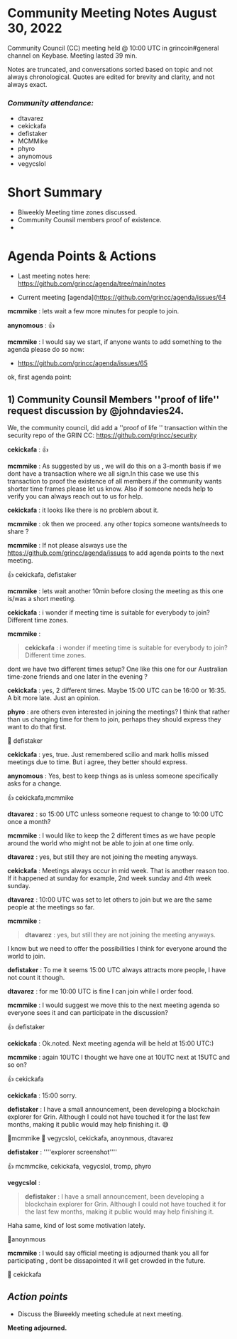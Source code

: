 
# Community Meeting Notes August 30, 2022

Community Council (CC) meeting held @ 10:00 UTC in grincoin#general channel on Keybase. Meeting lasted 39  min.

Notes are truncated, and conversations sorted based on topic and not always chronological. Quotes are edited for brevity and clarity, and not always exact.

### _Community attendance:_

* dtavarez
* cekickafa
* defistaker
* MCMMike
* phyro
* anynomous
* vegycslol




# Short Summary
 
-  Biweekly Meeting time zones discussed.
-  Community Counsil members proof of existence.
-  


 

# Agenda Points & Actions
 

* Last meeting notes here: https://github.com/grincc/agenda/tree/main/notes

* Current meeting [agenda](https://github.com/grincc/agenda/issues/64







__mcmmike__ : lets wait a few more minutes for people to join.



__anynomous__ : 👍 

__mcmmike__ : I would say we start, if anyone wants to add something to the agenda please do so now: 
- https://github.com/grincc/agenda/issues/65

ok, first agenda point:

##  1) Community Counsil Members ''proof of life'' request discussion by @johndavies24.

We, the community council, did add a ''proof of life '' transaction within the security repo of the GRIN CC:
https://github.com/grincc/security

__cekickafa__ : 👍

__mcmmike__ : As suggested by us , we will do this on a 3-month basis if we dont have a transaction where we all sign.In this case we use this transaction to proof the existence of all members.if the community wants shorter time frames please let us know. Also if someone needs help to verify you can always reach out to us for help.

__cekickafa__ : it looks like there is no problem about it.

__mcmmike__ : ok then we proceed. any other topics someone wants/needs to share ?

__mcmmike__ : If not please alsways use the https://github.com/grincc/agenda/issues to add agenda points to the next meeting.

👍 cekickafa, defistaker

__mcmmike__ : lets wait another 10min before closing the meeting as this one is/was a short meeting.

__cekickafa__ : i wonder if  meeting time is suitable for everybody to join? Different time zones.

__mcmmike__ :

>__cekickafa__ : i wonder if  meeting time is suitable for everybody to join? Different time zones.

dont we have two different times setup? One like this one for our Australian time-zone friends and one later in the evening ?


__cekickafa__ : yes, 2 different times. Maybe 15:00 UTC can be 16:00 or 16:35. A bit more late. Just an opinion.

__phyro__ : are others even interested in joining the meetings?
I think that rather than us changing time for them to join, perhaps they should express they want to do that first.

💯 defistaker

__cekickafa__ : yes, true. Just remembered scilio and mark hollis missed meetings due to time. But i agree, they better should express.

__anynomous__ : Yes, best to keep things as is unless someone specifically asks for a change.

👍 cekickafa,mcmmike

__dtavarez__ : so  15:00 UTC unless someone request to change to 10:00 UTC once a month?

__mcmmike__ : I would like to keep the 2 different times as we have people around the world who might not be able to join at one time only.

__dtavarez__ : yes, but still they are not joining the meeting anyways.

__cekickafa__ : Meetings always occur in mid week. That is another reason too. If it happened at sunday for example, 2nd week sunday and 4th week sunday.

__dtavarez__ : 10:00 UTC was set to let others to join but we are the same people at the meetings so far.

__mcmmike__ :

>__dtavarez__ : yes, but still they are not joining the meeting anyways.

I know but we need to offer the possibilities I think for everyone around the world to join.

__defistaker__ : To me it seems 15:00 UTC always attracts more people, I have not count it though.

__dtavarez__ : for me  10:00 UTC is fine I can join while I order food.

__mcmmike__ : I would suggest we move this to the next meeting agenda so everyone sees it and can participate in the discussion?

👍 defistaker

__cekickafa__ : Ok.noted. Next meeting agenda will be held at 15:00 UTC:)

__mcmmike__ : again 10UTC I thought we have one at 10UTC next at 15UTC and so on?

👍 cekickafa

__cekickafa__ : 15:00 sorry.

__defistaker__ : I have a small announcement, been developing a blockchain explorer for Grin. Although I could not have touched it for the last few months, making it public would may help finishing it. 😅

🙂mcmmike 🚀 vegycslol, cekickafa, anoynmous, dtavarez

__defistaker__ : ''''explorer screenshot''''

👍 mcmmcike, cekickafa, vegycslol, tromp, phyro

__vegycslol__ : 

>__defistaker__ : I have a small announcement, been developing a blockchain explorer for Grin. Although I could not have touched it for the last few months, making it public would may help finishing it.

Haha same, kind of lost some motivation lately.

🚀anoynmous

__mcmmike__ : I would say official meeting is adjourned
thank you all for participating , dont be dissapointed it will get crowded in the future.

💛 cekickafa



## *Action points*

* Discuss the Biweekly meeting schedule at next meeting.





**Meeting adjourned.**